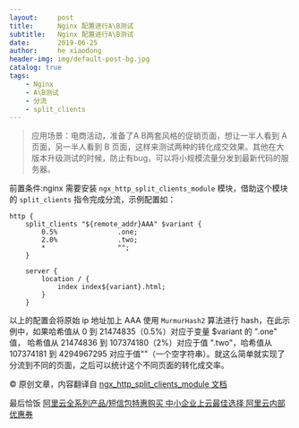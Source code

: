 ```yaml
---
layout:     post
title:      Nginx 配置进行A\B测试
subtitle:   Nginx 配置进行A\B测试
date:       2019-06-25
author:     he xiaodong
header-img: img/default-post-bg.jpg
catalog: true
tags:
    - Nginx
    - A\B测试
    - 分流
    - split_clients
---
```


> 应用场景：电商活动，准备了A B两套风格的促销页面，想让一半人看到 A 页面，另一半人看到 B 页面，这样来测试两种的转化成交效果。其他在大版本升级测试的时候，防止有bug，可以将小规模流量分发到最新代码的服务器。

前置条件:nginx 需要安装 `ngx_http_split_clients_module` 模块，借助这个模块的 `split_clients` 指令完成分流，示例配置如：
```nginx
http {
    split_clients "${remote_addr}AAA" $variant {
        0.5%               .one;
        2.0%               .two;
        *                  "";
    }

    server {
        location / {
            index index${variant}.html;
        }
    }
```
以上的配置会将原始 ip 地址加上 AAA 使用 `MurmurHash2` 算法进行 hash，在此示例中，如果哈希值从 0 到 21474835（0.5%）对应于变量 $variant 的 ".one" 值， 哈希值从 21474836 到 107374180（2%）对应于值 ".two"，哈希值从 107374181 到 4294967295 对应于值""（一个空字符串）。就这么简单就实现了分流到不同的页面，之后可以统计这个不同页面的转化成交率。

© 原创文章，内容翻译自 [ngx_http_split_clients_module 文档](http://nginx.org/en/docs/http/ngx_http_split_clients_module.html) 


最后恰饭 [阿里云全系列产品/短信包特惠购买 中小企业上云最佳选择 阿里云内部优惠券](https://www.aliyun.com/minisite/goods?userCode=0amqgcs9)